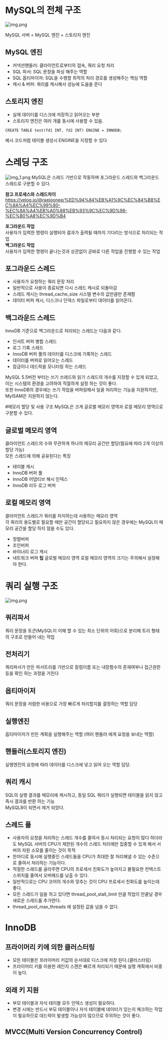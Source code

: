 # MySQL의 전체 구조
![img.png](김정민/전체구조.png)

MySQL 서버 = MySQL 엔진 + 스토리지 엔진  
## MySQL 엔진
- 커넥션핸들러: 클라이언트로부터의 접속, 쿼리 요청 처리
- SQL 파서: SQL 문장을 파싱 해주는 역할
- SQL 옵티마이저: SQL을 수행할 최적의 처리 경로를 생성해주는 핵심 역할
- 캐시 & 버퍼: 쿼리를 캐시해서 성능에 도움을 준다
## 스토리지 엔진
- 실제 데이터를 디스크에 저장하고 읽어오는 부분
- 스토리지 엔진은 여러 개를 동시에 사용할 수 있음.
```mysql
CREATE TABLE test(fd1 INT, fd2 INT) ENGINE = INNODB;
```
예시 코드처럼 테이블 생성시 ENGINE을 지정할 수 있다
# 스레딩 구조
![img_1.png](김정민/스레딩구조.png)
MySQL은 스레드 기반으로 작동하며 포그라운드 스레드와 백그라운드 스레드로 구분할 수 있다.

**참고 프로세스와 스레드차이**
https://velog.io/@raejoonee/%ED%94%84%EB%A1%9C%EC%84%B8%EC%8A%A4%EC%99%80-%EC%8A%A4%EB%A0%88%EB%93%9C%EC%9D%98-%EC%B0%A8%EC%9D%B4

**포그라운드 작업**  
사용자가 입력한 명령이 실행되어 결과가 출력될 때까지 기다리는 방식으로 처리되는 작업  
**백그라운드 작업**    
사용자가 입력한 명령이 끝나는것과 상관없이 곧바로 다른 작업을 진행할 수 있는 작업
## 포그라운드 스레드
- 사용자가 요청하는 쿼리 문장 처리
- 일반적으로 사용이 종료되면 다시 스레드 캐시로 되돌아감
- 스레드 캐시는 thread_cache_size 시스템 변수의 값만큼만 존재함
- 데이터 버퍼 캐시, 디스크나 인덱스 파일로부터 데이터를 읽어온다.
## 백그라운드 스레드
InnoDB 기준으로 백그라운드로 처리되는 스레드는 다음과 같다.
- 인서트 버퍼 병합 스레드
- 로그 기록 스레드
- InnoDB 버퍼 풀의 데이터를 디스크에 기록하는 스레드
- 데이터를 버퍼로 읽어오는 스레드
- 잠금이나 데드락을 모니터링 하는 스레드

MySQL 5.5버전 부터는 쓰기 쓰레드와 읽기 스레드의 개수를 지정할 수 있게 되었고, 이는 시스템의 환경을 고려하여 적절하게 설정 하는 것이 좋다.  
또한 InnoDB의 경우에는 쓰기 작업을 버퍼링해서 일괄 처리하는 기능을 지원하지만, MyISAM은 지원하지 않는다.  

#메모리 할당 및 사용 구조
MySQL은 크게 글로벌 메모리 영역과 로컬 메모리 영역으로 구분할 수 있다.
## 글로벌 메모리 영역
클라이언트 스레드의 수와 무관하게 하나의 메모리 공간만 할당(필요에 따라 2개 이상의 할당 가능)  
모든 스레드에 의해 공유된다는 특징
- 테이블 캐시
- InnoDB 버퍼 풀
- InnoDB 어댑티브 해시 인덱스
- InnoDB 리두 로그 버퍼
## 로컬 메모리 영역
클라이언트 스레드가 쿼리를 차지하는데 사용하는 메모리 영역  
각 쿼리의 용도별로 필요할 때만 공간이 할당되고 필요하지 않은 경우에는 MySQL이 메모리 공간을 할당 하지 않을 수도 있다.  
- 정렬버퍼
- 조인버퍼
- 바이너리 로그 캐시
- 네트워크 버퍼
**팁**
글로벌 메모리 영역 로컬 메모리 영역의 크기는 주의해서 설정해야 한다.
# 쿼리 실행 구조
![img.png](김정민/쿼리실행구조.png)
## 쿼리파서
쿼리 문장을 토큰(MySQL이 이해 할 수 있는 최소 단위의 어휘)으로 분리해 트리 형태의 구조로 만들어 내는 작업
## 전처리기
쿼리파서가 만든 파서트리를 기반으로 칼럼이름 또는 내장함수의 존재여부나 접근권한 등을 확인 하는 과정을 거친다
## 옵티마이저
쿼리 문장을 저렴한 비용으로 가장 빠르게 처리할지를 결정하는 역할 담당
## 실행엔진
옵티마이저가 만든 계획을 실행해주는 역할 (여러 핸들러 에게 요청을 보내는 역할)
## 핸들러(스토리지 엔진)
실행엔진의 요청에 따라 데이터를 디스크에 넣고 읽어 오는 역할 담당.
## 쿼리 캐시
SQL의 실행 결과를 메모리에 캐시하고, 동일 SQL 쿼리가 실행되면 테이블을 읽지 않고 즉시 결과를 반환 하는 기능  
MySQL8이 되면서 제거 되었다.
## 스레드 풀
- 사용자의 요청을 처리하는 스레드 개수를 줄여서 동시 처리되는 요청이 많다 하더라도 MySQL 서버의 CPU가 제한된 개수의 스레드 처리에만 집중할 수 있게 해서 서버의 자원 소모를 줄이는 것이 목적  
- 한마디로 동시에 실행중인 스레드들을 CPU가 최대한 잘 처리해낼 수 있는 수준으로 줄여서 처리하는 기능이다.  
- 적절한 스레드를 골라주면 CPU의 프로세서 친화도가 높아지고 불필요한 컨텍스트 스위치를 줄여서 오버헤드를 낮출 수 있다.  
- 일반적으로는 CPU 코어의 개수와 맞추는 것이 CPU 프로세서 친화도를 높이는데 좋다.
- 모든 스레드가 일을 하고 있다면 thread_pool_stall_limit 만큼 작업이 안끝날 경우 새로운 스레드를 추가한다.
- thread_pool_max_threads 에 설정된 값을 넘을 수 없다.

# InnoDB
## 프라이머리 키에 의한 클러스터링
- 모든 테이블은 프라이머리 키값의 순서대로 디스크에 저장 된다.(클러스터링)
- 프라이머리 키를 이용한 레인지 스캔은 빠르게 처리되기 때문에 실행 계획에서 비중이 높다.
## 외래 키 지원
- 부모 테이블과 자식 테이블 모두 인덱스 생성이 필요하다.
- 변경 시에는 반드시 부모 테이블이나 자식 테이블에 데이터가 있는지 체크하는 작업이 필요하므로 데드락이 발생할 가능성이 많으므로 주의하는 것이 좋다.
## MVCC(Multi Version Concurrency Control)
